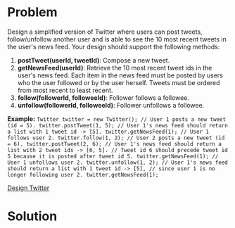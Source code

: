 
# Problem

Design a simplified version of Twitter where users can post tweets,
follow/unfollow another user and is able to see the 10 most recent tweets in
the user's news feed. Your design should support the following methods:

  1. **postTweet(userId, tweetId)**: Compose a new tweet.
  2. **getNewsFeed(userId)**: Retrieve the 10 most recent tweet ids in the user's news feed. Each item in the news feed must be posted by users who the user followed or by the user herself. Tweets must be ordered from most recent to least recent.
  3. **follow(followerId, followeeId)**: Follower follows a followee.
  4. **unfollow(followerId, followeeId)**: Follower unfollows a followee.

**Example:**
    ```
    Twitter twitter = new Twitter();
    // User 1 posts a new tweet (id = 5).
    twitter.postTweet(1, 5);
    // User 1's news feed should return a list with 1 tweet id -> [5].
    twitter.getNewsFeed(1);
    // User 1 follows user 2.
    twitter.follow(1, 2);
    // User 2 posts a new tweet (id = 6).
    twitter.postTweet(2, 6);
    // User 1's news feed should return a list with 2 tweet ids -> [6, 5].
    // Tweet id 6 should precede tweet id 5 because it is posted after tweet id 5.
    twitter.getNewsFeed(1);
    // User 1 unfollows user 2.
    twitter.unfollow(1, 2);
    // User 1's news feed should return a list with 1 tweet id -> [5],
    // since user 1 is no longer following user 2.
    twitter.getNewsFeed(1);
    ```



[Design Twitter](https://leetcode.com/problems/design-twitter)

# Solution



